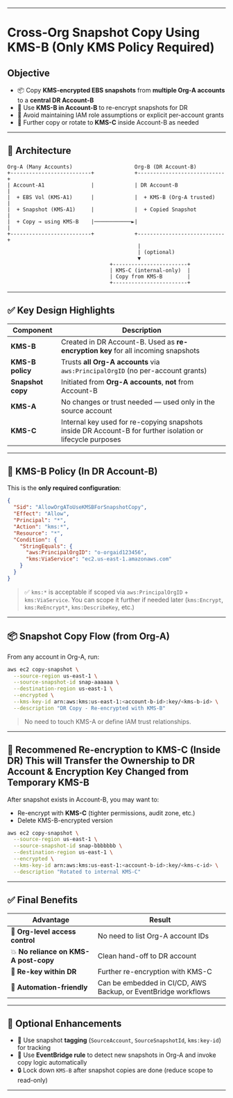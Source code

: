 
---

#  Cross-Org Snapshot Copy Using KMS-B (Only KMS Policy Required)

##  **Objective**

* 📦 Copy **KMS-encrypted EBS snapshots** from **multiple Org-A accounts** to a **central DR Account-B**
* 🔐 Use **KMS-B in Account-B** to re-encrypt snapshots for DR
* 🎯 Avoid maintaining IAM role assumptions or explicit per-account grants
* 🔄 Further copy or rotate to **KMS-C** inside Account-B as needed

---

## 🧭 **Architecture**

```text
Org-A (Many Accounts)                    Org-B (DR Account-B)
+--------------------------+             +----------------------------+
| Account-A1               |             | DR Account-B               |
|  + EBS Vol (KMS-A1)      |             |  + KMS-B (Org-A trusted)   |
|  + Snapshot (KMS-A1)     |             |  + Copied Snapshot         |
|  + Copy → using KMS-B    |────────────►|                            |
+--------------------------+             +----------------------------+
                                          |
                                          | (optional)
                                          ▼
                                 +------------------------+
                                 | KMS-C (internal-only)  |
                                 | Copy from KMS-B        |
                                 +------------------------+
```

---

## ✅ **Key Design Highlights**

| Component         | Description                                                                                                |
| ----------------- | ---------------------------------------------------------------------------------------------------------- |
| **KMS-B**         | Created in DR Account-B. Used as **re-encryption key** for all incoming snapshots                          |
| **KMS-B policy**  | Trusts **all Org-A accounts** via `aws:PrincipalOrgID` (no per-account grants)                             |
| **Snapshot copy** | Initiated from **Org-A accounts**, **not** from Account-B                                                  |
| **KMS-A**         | No changes or trust needed — used only in the source account                                               |
| **KMS-C**         | Internal key used for re-copying snapshots inside DR Account-B for further isolation or lifecycle purposes |

---

## 🔐 KMS-B Policy (In DR Account-B)

This is the **only required configuration**:

```json
{
  "Sid": "AllowOrgAToUseKMSBForSnapshotCopy",
  "Effect": "Allow",
  "Principal": "*",
  "Action": "kms:*",
  "Resource": "*",
  "Condition": {
    "StringEquals": {
      "aws:PrincipalOrgID": "o-orgaid123456",
      "kms:ViaService": "ec2.us-east-1.amazonaws.com"
    }
  }
}
```

> ✅ `kms:*` is acceptable if scoped via `aws:PrincipalOrgID` + `kms:ViaService`. You can scope it further if needed later (`kms:Encrypt`, `kms:ReEncrypt*`, `kms:DescribeKey`, etc.)

---

## 📦 Snapshot Copy Flow (from Org-A)

From any account in Org-A, run:

```bash
aws ec2 copy-snapshot \
  --source-region us-east-1 \
  --source-snapshot-id snap-aaaaaa \
  --destination-region us-east-1 \
  --encrypted \
  --kms-key-id arn:aws:kms:us-east-1:<account-b-id>:key/<kms-b-id> \
  --description "DR Copy - Re-encrypted with KMS-B"
```

> No need to touch KMS-A or define IAM trust relationships.

---

## 🔁 Recommened Re-encryption to KMS-C (Inside DR) This will Transfer the Ownership to DR Account & Encryption Key Changed from Temporary KMS-B 

After snapshot exists in Account-B, you may want to:

* Re-encrypt with **KMS-C** (tighter permissions, audit zone, etc.)
* Delete KMS-B-encrypted version

```bash
aws ec2 copy-snapshot \
  --source-region us-east-1 \
  --source-snapshot-id snap-bbbbbbb \
  --destination-region us-east-1 \
  --encrypted \
  --kms-key-id arn:aws:kms:us-east-1:<account-b-id>:key/<kms-c-id> \
  --description "Rotated to internal KMS-C"
```

---

## ✅ Final Benefits

| Advantage                             | Result                                                         |
| ------------------------------------- | -------------------------------------------------------------- |
| 🔐 **Org-level access control**       | No need to list Org-A account IDs                              |
| 💥 **No reliance on KMS-A post-copy** | Clean hand-off to DR account                                   |
| 🔄 **Re-key within DR**               | Further re-encryption with KMS-C                               |
| 🔁 **Automation-friendly**            | Can be embedded in CI/CD, AWS Backup, or EventBridge workflows |

---

## 🧰 Optional Enhancements

* 📜 Use snapshot **tagging** (`SourceAccount`, `SourceSnapshotId`, `kms:key-id`) for tracking
* 📡 Use **EventBridge rule** to detect new snapshots in Org-A and invoke copy logic automatically
* 🔒 Lock down `KMS-B` after snapshot copies are done (reduce scope to read-only)

---



